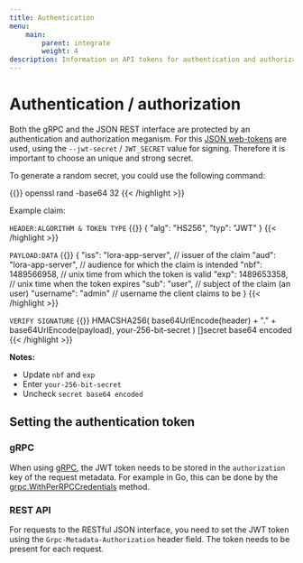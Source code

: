 ```yaml
---
title: Authentication
menu:
    main:
        parent: integrate
        weight: 4
description: Information on API tokens for authentication and authorization.
---
```


# Authentication / authorization

Both the gRPC and the JSON REST interface are protected by an authentication
and authorization meganism. For this [JSON web-tokens](https://jwt.io) are
used, using the `--jwt-secret` / `JWT_SECRET` value for signing. Therefore
it is important to choose an unique and strong secret.

To generate a random secret, you could use the following command:

{{<highlight bash>}}
openssl rand -base64 32
{{< /highlight >}}

Example claim:

`HEADER:ALGORITHM & TOKEN TYPE`
{{<highlight json>}}
{
	"alg": "HS256",
	"typ": "JWT"
}
{{< /highlight >}}

`PAYLOAD:DATA`
{{<highlight json>}}
{
	"iss": "lora-app-server",      // issuer of the claim
	"aud": "lora-app-server",      // audience for which the claim is intended
	"nbf": 1489566958,             // unix time from which the token is valid
	"exp": 1489653358,             // unix time when the token expires
	"sub": "user",                 // subject of the claim (an user)
	"username": "admin"            // username the client claims to be
}
{{< /highlight >}}

`VERIFY SIGNATURE`
{{<highlight html>}}
HMACSHA256(
	base64UrlEncode(header) + "." +
	base64UrlEncode(payload),
	your-256-bit-secret
) []secret base64 encoded
{{< /highlight >}}

**Notes:**

* Update `nbf` and `exp`
* Enter `your-256-bit-secret`
* Uncheck `secret base64 encoded`

## Setting the authentication token

### gRPC

When using [gRPC](http://grpc.io/), the JWT token needs to be stored in the
`authorization` key of the request metadata. For example in Go, this can be
done by the [grpc.WithPerRPCCredentials](https://godoc.org/google.golang.org/grpc#WithPerRPCCredentials)
method.

### REST API

For requests to the RESTful JSON interface, you need to set the JWT token
using the `Grpc-Metadata-Authorization` header field. The token needs to
be present for each request.
